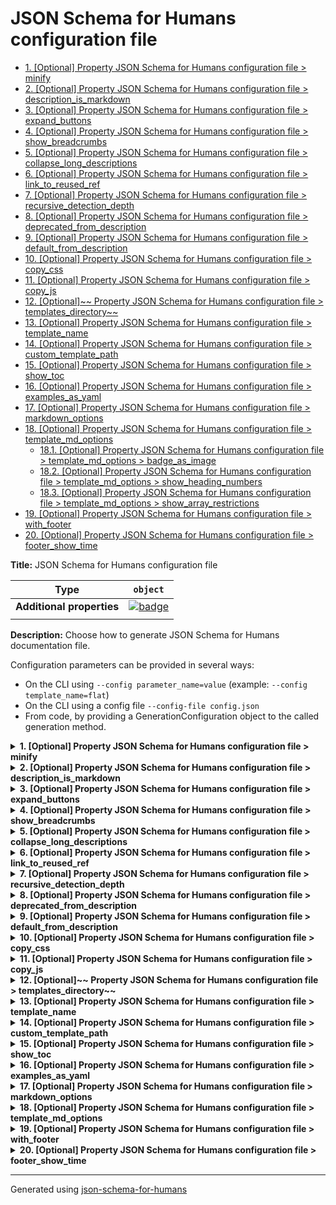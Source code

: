 # JSON Schema for Humans configuration file

- [1. [Optional] Property JSON Schema for Humans configuration file > minify](#minify)
- [2. [Optional] Property JSON Schema for Humans configuration file > description_is_markdown](#description_is_markdown)
- [3. [Optional] Property JSON Schema for Humans configuration file > expand_buttons](#expand_buttons)
- [4. [Optional] Property JSON Schema for Humans configuration file > show_breadcrumbs](#show_breadcrumbs)
- [5. [Optional] Property JSON Schema for Humans configuration file > collapse_long_descriptions](#collapse_long_descriptions)
- [6. [Optional] Property JSON Schema for Humans configuration file > link_to_reused_ref](#link_to_reused_ref)
- [7. [Optional] Property JSON Schema for Humans configuration file > recursive_detection_depth](#recursive_detection_depth)
- [8. [Optional] Property JSON Schema for Humans configuration file > deprecated_from_description](#deprecated_from_description)
- [9. [Optional] Property JSON Schema for Humans configuration file > default_from_description](#default_from_description)
- [10. [Optional] Property JSON Schema for Humans configuration file > copy_css](#copy_css)
- [11. [Optional] Property JSON Schema for Humans configuration file > copy_js](#copy_js)
- [12. [Optional]~~ Property JSON Schema for Humans configuration file > templates_directory~~](#templates_directory)
- [13. [Optional] Property JSON Schema for Humans configuration file > template_name](#template_name)
- [14. [Optional] Property JSON Schema for Humans configuration file > custom_template_path](#custom_template_path)
- [15. [Optional] Property JSON Schema for Humans configuration file > show_toc](#show_toc)
- [16. [Optional] Property JSON Schema for Humans configuration file > examples_as_yaml](#examples_as_yaml)
- [17. [Optional] Property JSON Schema for Humans configuration file > markdown_options](#markdown_options)
- [18. [Optional] Property JSON Schema for Humans configuration file > template_md_options](#template_md_options)
  - [18.1. [Optional] Property JSON Schema for Humans configuration file > template_md_options > badge_as_image](#template_md_options_badge_as_image)
  - [18.2. [Optional] Property JSON Schema for Humans configuration file > template_md_options > show_heading_numbers](#template_md_options_show_heading_numbers)
  - [18.3. [Optional] Property JSON Schema for Humans configuration file > template_md_options > show_array_restrictions](#template_md_options_show_array_restrictions)
- [19. [Optional] Property JSON Schema for Humans configuration file > with_footer](#with_footer)
- [20. [Optional] Property JSON Schema for Humans configuration file > footer_show_time](#footer_show_time)

**Title:** JSON Schema for Humans configuration file

| Type                      | `object`                                                                                                            |
| ------------------------- | ------------------------------------------------------------------------------------------------------------------- |
| **Additional properties** | [![badge](https://img.shields.io/badge/Any+type-allowed-green)](# "Additional Properties of any type are allowed.") |
|                           |                                                                                                                     |

**Description:** Choose how to generate JSON Schema for Humans documentation file.

Configuration parameters can be provided in several ways:

- On the CLI using `--config parameter_name=value` (example: `--config template_name=flat`)
- On the CLI using a config file `--config-file config.json`
- From code, by providing a GenerationConfiguration object to the called generation method.

<details>
<summary><strong> <a name="minify"></a>1. [Optional] Property JSON Schema for Humans configuration file > minify</strong>  

</summary>
<blockquote>

| Type        | `boolean` |
| ----------- | --------- |
| **Default** | `true`    |
|             |           |

**Description:** Minify the output HTML document.

</blockquote>
</details>

<details>
<summary><strong> <a name="description_is_markdown"></a>2. [Optional] Property JSON Schema for Humans configuration file > description_is_markdown</strong>  

</summary>
<blockquote>

| Type        | `boolean` |
| ----------- | --------- |
| **Default** | `true`    |
|             |           |

**Description:** Whether to consider the description as markdown and render it accordingly.

</blockquote>
</details>

<details>
<summary><strong> <a name="expand_buttons"></a>3. [Optional] Property JSON Schema for Humans configuration file > expand_buttons</strong>  

</summary>
<blockquote>

| Type        | `boolean` |
| ----------- | --------- |
| **Default** | `false`   |
|             |           |

**Description:** Add an `Expand all` and a `Collapse all` button at the top of the generated documentation.

</blockquote>
</details>

<details>
<summary><strong> <a name="show_breadcrumbs"></a>4. [Optional] Property JSON Schema for Humans configuration file > show_breadcrumbs</strong>  

</summary>
<blockquote>

| Type        | `boolean` |
| ----------- | --------- |
| **Default** | `true`    |
|             |           |

**Description:** For each property, show the relative place of that property in the schema.

</blockquote>
</details>

<details>
<summary><strong> <a name="collapse_long_descriptions"></a>5. [Optional] Property JSON Schema for Humans configuration file > collapse_long_descriptions</strong>  

</summary>
<blockquote>

| Type        | `boolean` |
| ----------- | --------- |
| **Default** | `true`    |
|             |           |

**Description:** If a description is considered big, show only the beginning and add a `Read more` button.

</blockquote>
</details>

<details>
<summary><strong> <a name="link_to_reused_ref"></a>6. [Optional] Property JSON Schema for Humans configuration file > link_to_reused_ref</strong>  

</summary>
<blockquote>

| Type        | `boolean` |
| ----------- | --------- |
| **Default** | `true`    |
|             |           |

**Description:** If several `$ref` points to the same definition, only render the documentation for this definition the first time. All other occurrences are replaced by an anchor link to the first occurrence. The first occurrence is the one that is the least nested from the top of the schema and appears first in that nesting level.

*Note*: If this option is off and the schema contains recursive definitions, the generation will crash!

</blockquote>
</details>

<details>
<summary><strong> <a name="recursive_detection_depth"></a>7. [Optional] Property JSON Schema for Humans configuration file > recursive_detection_depth</strong>  

</summary>
<blockquote>

| Type        | `integer` |
| ----------- | --------- |
| **Default** | `25`      |
|             |           |

**Description:** *Advanced option*
If `link_to_reused_ref` is false and a `$ref` in the schema refers to a parent of itself, we would get a `RecursionError` trying to render the documentation. To avoid this, each reference is checked for circular references.

This option determines the number of times to recursively follow definitions looking for a circular reference.

In other words, if a schema has a deeply nested element that refers to itself, this option may need to be increased.

</blockquote>
</details>

<details>
<summary><strong> <a name="deprecated_from_description"></a>8. [Optional] Property JSON Schema for Humans configuration file > deprecated_from_description</strong>  

</summary>
<blockquote>

| Type        | `boolean` |
| ----------- | --------- |
| **Default** | `false`   |
|             |           |

**Description:** Mark a property as deprecated (with a big red badge) if the description contains the string `[Deprecated`.

</blockquote>
</details>

<details>
<summary><strong> <a name="default_from_description"></a>9. [Optional] Property JSON Schema for Humans configuration file > default_from_description</strong>  

</summary>
<blockquote>

| Type        | `boolean` |
| ----------- | --------- |
| **Default** | `false`   |
|             |           |

**Description:** Extract the default value of a property from the description like this: ``[Default `the_default_value`]``.

The default value from the "default" attribute will be used in priority.

</blockquote>
</details>

<details>
<summary><strong> <a name="copy_css"></a>10. [Optional] Property JSON Schema for Humans configuration file > copy_css</strong>  

</summary>
<blockquote>

| Type        | `boolean` |
| ----------- | --------- |
| **Default** | `true`    |
|             |           |

**Description:** Copy `schema_doc.css` to the same directory as `RESULT_FILE` after generation.

</blockquote>
</details>

<details>
<summary><strong> <a name="copy_js"></a>11. [Optional] Property JSON Schema for Humans configuration file > copy_js</strong>  

</summary>
<blockquote>

| Type        | `boolean` |
| ----------- | --------- |
| **Default** | `true`    |
|             |           |

**Description:** Copy `schema_doc.min.js` to the same directory as `RESULT_FILE` after generation.

This file contains the logic for the anchor links.

</blockquote>
</details>

<details>
<summary><strong> <a name="templates_directory"></a>12. [Optional]~~ Property JSON Schema for Humans configuration file > templates_directory~~</strong>  

</summary>
<blockquote>

| Type           | `string`                                              |
| -------------- | ----------------------------------------------------- |
| **Deprecated** | ![badge](https://img.shields.io/badge/Deprecated-red) |
|                |                                                       |

**Description:** [Deprecated]

</blockquote>
</details>

<details>
<summary><strong> <a name="template_name"></a>13. [Optional] Property JSON Schema for Humans configuration file > template_name</strong>  

</summary>
<blockquote>

| Type        | `enum (of string)` |
| ----------- | ------------------ |
| **Default** | `"js"`             |
|             |                    |

**Description:** The name of the built-in template to use to render the documentation.

`js` is the default and uses javascript for anchor links, collapsible sections and tabs. `flat` uses no javascript, but has no interactivity.

Must be one of:
* "flat"
* "js"
* "md"
* "md_nested"

</blockquote>
</details>

<details>
<summary><strong> <a name="custom_template_path"></a>14. [Optional] Property JSON Schema for Humans configuration file > custom_template_path</strong>  

</summary>
<blockquote>

| Type        | `string` |
| ----------- | -------- |
| **Default** | `null`   |
|             |          |

**Description:** Path to a custom Jinja2 template file.

There can be multiple files to split the template, but this path should be the entry point.

If no output file is specified, the extension of the template file will be used to determine the output documentation extension. i.e. if the template is in ./custom_template/content.html, the resulting documentation will have the html extension.

</blockquote>
</details>

<details>
<summary><strong> <a name="show_toc"></a>15. [Optional] Property JSON Schema for Humans configuration file > show_toc</strong>  

</summary>
<blockquote>

| Type        | `boolean` |
| ----------- | --------- |
| **Default** | `true`    |
|             |           |

**Description:** Whether to render table of contents.

</blockquote>
</details>

<details>
<summary><strong> <a name="examples_as_yaml"></a>16. [Optional] Property JSON Schema for Humans configuration file > examples_as_yaml</strong>  

</summary>
<blockquote>

| Type        | `boolean` |
| ----------- | --------- |
| **Default** | `false`   |
|             |           |

**Description:** Whether to display examples as YAML instead of JSON

</blockquote>
</details>

<details>
<summary><strong> <a name="markdown_options"></a>17. [Optional] Property JSON Schema for Humans configuration file > markdown_options</strong>  

</summary>
<blockquote>

| Type                      | `object`                                                                                                                |
| ------------------------- | ----------------------------------------------------------------------------------------------------------------------- |
| **Additional properties** | [![badge](https://img.shields.io/badge/Any+type-allowed-green)](# "Additional Properties of any type are allowed.")     |
| **Default**               | `{"fenced-code-blocks": {"break-on-newline": true, "cssclass": "highlight jumbotron", "tables": null}, "tables": null}` |
|                           |                                                                                                                         |

**Description:** [Markdown 2 options](https://github.com/trentm/python-markdown2/wiki/Extras) for the descriptions. `description_is_markdown` must be true for this to have any effect.

**WARNING**
Adding an extra, even if the value is false, will activate it. For example `{"break-on-newline": false}` will activate the `break-on-newline` extra.

**Example:** 

```json
{
    "fenced-code-blocks": {
        "cssclass": "highlight jumbotron"
    },
    "tables": null,
    "break-on-newline": true,
    "cuddled-lists": true
}
```

</blockquote>
</details>

<details>
<summary><strong> <a name="template_md_options"></a>18. [Optional] Property JSON Schema for Humans configuration file > template_md_options</strong>  

</summary>
<blockquote>

| Type                      | `object`                                                                                                            |
| ------------------------- | ------------------------------------------------------------------------------------------------------------------- |
| **Additional properties** | [![badge](https://img.shields.io/badge/Any+type-allowed-green)](# "Additional Properties of any type are allowed.") |
|                           |                                                                                                                     |

**Description:** specific options to md template

<details>
<summary><strong> <a name="template_md_options_badge_as_image"></a>18.1. [Optional] Property JSON Schema for Humans configuration file > template_md_options > badge_as_image</strong>  

</summary>
<blockquote>

| Type        | `boolean` |
| ----------- | --------- |
| **Default** | `false`   |
|             |           |

**Description:** if true generate badges(eg: optional, required) using embedded image (https://img.shields.io).

 if false, use text instead

</blockquote>
</details>

<details>
<summary><strong> <a name="template_md_options_show_heading_numbers"></a>18.2. [Optional] Property JSON Schema for Humans configuration file > template_md_options > show_heading_numbers</strong>  

</summary>
<blockquote>

| Type        | `boolean` |
| ----------- | --------- |
| **Default** | `true`    |
|             |           |

**Description:** if true generate heading numbers to correspond to table of contents.

 if false, do not generate heading numbers

</blockquote>
</details>

<details>
<summary><strong> <a name="template_md_options_show_array_restrictions"></a>18.3. [Optional] Property JSON Schema for Humans configuration file > template_md_options > show_array_restrictions</strong>  

</summary>
<blockquote>

| Type        | `boolean` |
| ----------- | --------- |
| **Default** | `true`    |
|             |           |

**Description:** if true generate array restrictions section.

 if false, do not generate

</blockquote>
</details>

</blockquote>
</details>

<details>
<summary><strong> <a name="with_footer"></a>19. [Optional] Property JSON Schema for Humans configuration file > with_footer</strong>  

</summary>
<blockquote>

| Type        | `boolean` |
| ----------- | --------- |
| **Default** | `true`    |
|             |           |

**Description:** Whether to show the footer linking to the library repo and with the generation datetime

</blockquote>
</details>

<details>
<summary><strong> <a name="footer_show_time"></a>20. [Optional] Property JSON Schema for Humans configuration file > footer_show_time</strong>  

</summary>
<blockquote>

| Type        | `boolean` |
| ----------- | --------- |
| **Default** | `true`    |
|             |           |

**Description:** Whether the footer should display the generation time

</blockquote>
</details>

----------------------------------------------------------------------------------------------------------------------------
Generated using [json-schema-for-humans](https://github.com/coveooss/json-schema-for-humans)
